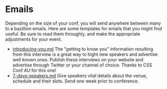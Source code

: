 # Emails

Depending on the size of your conf, you will send anywhere between many to a bazillion emails. Here are some templates for emails that you might find useful. Be sure to read them throughly, and make the appropriate adjustments for your event.

* [introducing-you.md](introducing-you.md) The "getting to know you" information resulting from this interview is a great way to hight new speakers and advertise well known ones. Publish these interviews on your website and advertise through Twitter or your channel of choice. Thanks to CSS Conf AU for this one!
* [7-days-speakers.md](7-days-speakers.md) Give speakers vital details about the venue, schedule and their slots. Send one week prior to conference.
